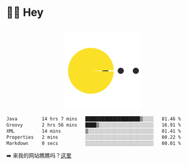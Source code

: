 
# 👋🏻 Hey
<div align="center">
	<br>
	<img src="https://raw.githubusercontent.com/Aniket965/Aniket965/master/pacman.svg?sanitize=true" width="200" height="200">
	<br>
</div>

<!--START_SECTION:waka-->

```text
Java         14 hrs 7 mins   ████████████████████▒░░░░   81.46 %
Groovy       2 hrs 56 mins   ████▒░░░░░░░░░░░░░░░░░░░░   16.91 %
XML          14 mins         ▒░░░░░░░░░░░░░░░░░░░░░░░░   01.41 %
Properties   2 mins          ░░░░░░░░░░░░░░░░░░░░░░░░░   00.22 %
Markdown     0 secs          ░░░░░░░░░░░░░░░░░░░░░░░░░   00.01 %
```

<!--END_SECTION:waka-->

 ➡️  来我的网站瞧瞧吗？[这里](https://www.shaolongfei.com)
